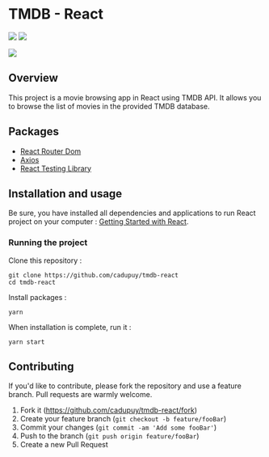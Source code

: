 # TMDB - React

![](https://img.shields.io/github/last-commit/cadupuy/tmdb-react.svg?style=for-the-badge)
![](https://img.shields.io/github/license/cadupuy/tmdb-react.svg?style=for-the-badge)

[![](https://image.noelshack.com/fichiers/2021/01/6/1610199017-screely-1610198645104-min.jpg)]()

## Overview

This project is a movie browsing app in React using TMDB API. It allows you to browse the list of movies in the provided TMDB database.

## Packages

- [React Router Dom](https://reacttraining.com/react-router/web/guides/quick-start)
- [Axios](https://github.com/axios/axios)
- [React Testing Library](https://testing-library.com/docs/react-testing-library/intro/)


## Installation and usage

Be sure, you have installed all dependencies and applications to run React project on your computer : [Getting Started with React](https://reactjs.org/docs/getting-started.html).

### Running the project

Clone this repository :

```
git clone https://github.com/cadupuy/tmdb-react
cd tmdb-react
```

Install packages :

```
yarn
```

When installation is complete, run it :

```
yarn start
```

## Contributing

If you'd like to contribute, please fork the repository and use a feature branch. Pull requests are warmly welcome.

1. Fork it (<https://github.com/cadupuy/tmdb-react/fork>)
2. Create your feature branch (`git checkout -b feature/fooBar`)
3. Commit your changes (`git commit -am 'Add some fooBar'`)
4. Push to the branch (`git push origin feature/fooBar`)
5. Create a new Pull Request

